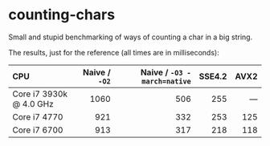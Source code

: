 # counting-chars
Small and stupid benchmarking of ways of counting a char in a big string.

The results, just for the reference (all times are in milliseconds):

| CPU                     | Naive / `-O2` | Naive / `-O3 -march=native` | SSE4.2 | AVX2 |
|:----------------------- | -------------:| ---------------------------:| ------:| ----:|
| Core i7 3930k @ 4.0 GHz |          1060 |                         506 |    255 |    — |
| Core i7 4770            |           921 |                         332 |    253 |  125 |
| Core i7 6700            |           913 |                         317 |    218 |  118 |
